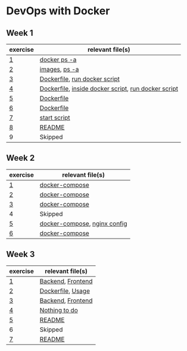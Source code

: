 # DevOps with Docker

## Week 1
| exercise | relevant file(s)                         |
|----------|------------------------------------------|
| [1](1/1) | [docker ps -a](1/1/ps)                   |
| [2](1/2) | [images](1/2/images), [ps -a](1/2/ps)    |
| [3](1/3) | [Dockerfile](1/3/Dockerfile), [run docker script](1/3/start.sh) |
| [4](1/4) | [Dockerfile](1/4/Dockerfile), [inside docker script](1/3/run.sh), [run docker script](1/3/run-in-docker.sh) |
| [5](1/5) | [Dockerfile](1/5/Dockerfile)             |
| [6](1/6) | [Dockerfile](1/6/Dockerfile)             |
| [7](1/7) | [start script](1/7/start.sh)             |
| [8](1/8) | [README](1/8/README.md)                  |
| 9        | Skipped                                  |

## Week 2
| exercise | relevant file(s)                         |
|----------|------------------------------------------|
| [1](2/1) | [docker-compose](2/1/docker-compose.yml) |
| [2](2/2) | [docker-compose](2/2/docker-compose.yml) |
| [3](2/3) | [docker-compose](2/3/docker-compose.yml) |
| 4        | Skipped                                  |
| [5](2/5) | [docker-compose](2/5/docker-compose.yml), [nginx config](2/5/conf.d/default.conf) |
| [6](2/6) | [docker-compose](2/6/docker-compose.yml) |

## Week 3
| exercise | relevant file(s)                                                       |
|----------|------------------------------------------------------------------------|
| [1](3/1) | [Backend](3/1/backend/Dockerfile), [Frontend](3/1/frontend/Dockerfile) |
| [2](3/2) | [Dockerfile](3/2/Dockerfile), [Usage](3/2/DOCKER.md)                   |
| [3](3/3) | [Backend](3/3/backend/Dockerfile), [Frontend](3/3/frontend/Dockerfile) |
| [4](3/4) | [Nothing to do](3/4/README.md)                                         |
| [5](3/5) | [README](3/5/README.md)                                                |
| 6        | Skipped                                                                |
| [7](3/7) | [README](3/7/README.md)                                                |
